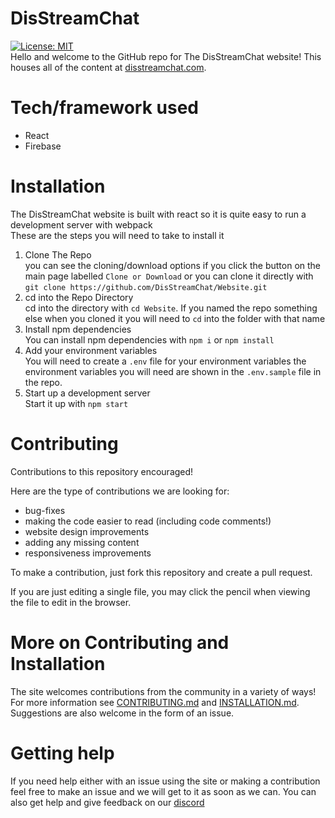 # DisStreamChat
[![License: MIT](https://img.shields.io/badge/License-MIT-yellow.svg)](https://opensource.org/licenses/MIT)   
Hello and welcome to the GitHub repo for The DisStreamChat website! This houses all of the content at [disstreamchat.com](https://www.disstreamchat.com). 

# Tech/framework used
- React
- Firebase

# Installation
The DisStreamChat website is built with react so it is quite easy to run a development server with webpack   
These are the steps you will need to take to install it
1. Clone The Repo   
    you can see the cloning/download options if you click the button on the main page labelled `Clone or Download` or you can clone it directly with `git clone https://github.com/DisStreamChat/Website.git`
2. cd into the Repo Directory   
    cd into the directory with `cd Website`. If you named the repo something else when you cloned it you will need to `cd` into the folder with that name
3. Install npm dependencies   
    You can install npm dependencies with `npm i` or `npm install`
4. Add your environment variables   
    You will need to create a `.env` file for your environment variables
    the environment variables you will need are shown in the `.env.sample` file in the repo. 
5. Start up a development server   
    Start it up with `npm start`
    
    
    
# Contributing
Contributions to this repository encouraged!

Here are the type of contributions we are looking for:
 - bug-fixes
 - making the code easier to read (including code comments!)
 - website design improvements
 - adding any missing content
 - responsiveness improvements

To make a contribution, just fork this repository and create a pull request.

If you are just editing a single file, you may click the pencil when viewing the file to edit in the browser.

# More on Contributing and Installation
The site welcomes contributions from the community in a variety of ways! For more information see [CONTRIBUTING.md](CONTRIBUTING.md) and [INSTALLATION.md](INSTALLATION.md). Suggestions are also welcome in the form of an issue.

# Getting help
If you need help either with an issue using the site or making a contribution feel free to make an issue and we will get to it as soon as we can. You can also get help and give feedback on our [discord](http://discord.disstreamchat.com)

